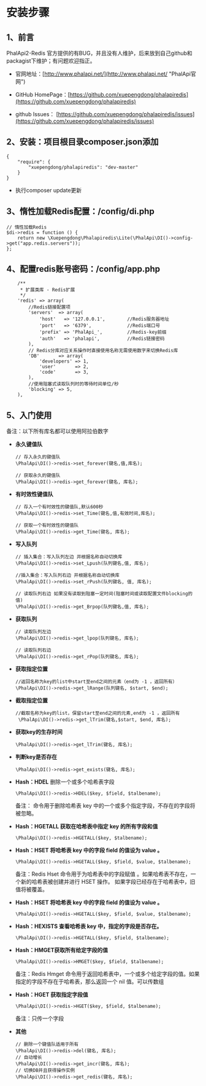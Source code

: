 # 安装步骤

## 1、前言

PhalApi2-Redis 官方提供的有BUG，并且没有人维护，后来放到自己github和packagist下维护；有问题欢迎指正。

+ 官网地址：[http://www.phalapi.net/](http://www.phalapi.net/ "PhalApi官网")

+ GitHub HomePage：[https://github.com/xuepengdong/phalapiredis](https://github.com/xuepengdong/phalapiredis)
+ github Issues： [https://github.com/xuepengdong/phalapiredis/issues](https://github.com/xuepengdong/phalapiredis/issues)

## 2、安装：项目根目录composer.json添加

```
{
    "require": {
        "xuepengdong/phalapiredis": "dev-master"
    }
}
```

+ 执行composer update更新

## 3、惰性加载Redis配置：**/config/di.php** 

```
// 惰性加载Redis
$di->redis = function () {
    return new \Xuepengdong\Phalapiredis\Lite(\PhalApi\DI()->config->get("app.redis.servers"));
};
```

## 4、配置redis账号密码：/config/app.php
```
    /**
     * 扩展类库 - Redis扩展
     */
    'redis' => array(
        //Redis链接配置项
        'servers'  => array(
            'host'   => '127.0.0.1',        //Redis服务器地址
            'port'   => '6379',             //Redis端口号
            'prefix' => 'PhalApi_',         //Redis-key前缀
            'auth'   => 'phalapi',          //Redis链接密码
        ),
        // Redis分库对应关系操作时直接使用名称无需使用数字来切换Redis库
        'DB'       => array(
            'developers' => 1,
            'user'       => 2,
            'code'       => 3,
        ),
        //使用阻塞式读取队列时的等待时间单位/秒
        'blocking' => 5,
    ),

```

## 5、入门使用
备注：以下所有库名都可以使用阿拉伯数字

+ **永久键值队**

  ```
  // 存入永久的键值队
  \PhalApi\DI()->redis->set_forever(键名,值,库名);
  
  // 获取永久的键值队
  \PhalApi\DI()->redis->get_forever(键名, 库名);
  ```

+ **有时效性键值队**

  ```
  // 存入一个有时效性的键值队,默认600秒
  \PhalApi\DI()->redis->set_Time(键名,值,有效时间,库名);
  
  // 获取一个有时效性的键值队
  \PhalApi\DI()->redis->get_Time(键名, 库名);
  ```

+ **写入队列**

  ```
  // 插入集合：写入队列左边 并根据名称自动切换库
  \PhalApi\DI()->redis->set_Lpush(队列键名,值, 库名);
  
  //插入集合：写入队列右边 并根据名称自动切换库
  \PhalApi\DI()->redis->set_rPush(队列键名, 值, 库名);
  
  // 读取队列右边 如果没有读取到阻塞一定时间(阻塞时间或读取配置文件blocking的值)
  \PhalApi\DI()->redis->get_Brpop(队列键名,值, 库名);
  ```

+ **获取队列**

  ```
  // 读取队列左边
  \PhalApi\DI()->redis->get_lpop(队列键名, 库名);
  
  // 读取队列右边
  \PhalApi\DI()->redis->get_rPop(队列键名, 库名);
  ```

+ **获取指定位置**

  ```
  //返回名称为key的list中start至end之间的元素（end为 -1 ，返回所有）
  \PhalApi\DI()->redis->get_lRange(队列键名, $start, $end);
  ```

+ **截取指定位置**

  ```
  //截取名称为key的list，保留start至end之间的元素,end为 -1 ，返回所有
   \PhalApi\DI()->redis->get_lTrim(键名,$start, $end, 库名);
  ```

+ **获取key的生存时间**

  ```
  \PhalApi\DI()->redis->get_lTrim(键名, 库名);
  ```

+ **判断key是否存在**

  ```
  \PhalApi\DI()->redis->get_exists(键名, 库名);
  ```
  
+ **Hash：HDEL** 删除一个或多个哈希表字段

  ```
  \PhalApi\DI()->redis->HDEL($key, $field, $talbename);
  ```
  
  备注： 命令用于删除哈希表 key 中的一个或多个指定字段，不存在的字段将被忽略。
  
+ **Hash：HGETALL 获取在哈希表中指定 key 的所有字段和值**

  ```
  \PhalApi\DI()->redis->HGETALL($key, $talbename);
  ```
  
+ **Hash：HSET 将哈希表 key 中的字段 field 的值设为 value 。**

  ```
  \PhalApi\DI()->redis->HGETALL($key, $field, $value, $talbename);
  ```

  备注：Redis Hset 命令用于为哈希表中的字段赋值 。如果哈希表不存在，一个新的哈希表被创建并进行 HSET 操作。 如果字段已经存在于哈希表中，旧值将被覆盖。

  

+ **Hash：HSET 将哈希表 key 中的字段 field 的值设为 value 。**

  ```
  \PhalApi\DI()->redis->HGETALL($key, $field, $value, $talbename);
  ```

+ **Hash：HEXISTS 查看哈希表 key 中，指定的字段是否存在。**

  ```
  \PhalApi\DI()->redis->HGETALL($key, $field, $talbename);
  ```

+ **Hash：HMGET获取所有给定字段的值** 

  ```
  \PhalApi\DI()->redis->HMGET($key, $field, $talbename);
  ```

  备注：Redis Hmget 命令用于返回哈希表中，一个或多个给定字段的值。如果指定的字段不存在于哈希表，那么返回一个 nil 值。可以传数组

+ **Hash：HGET 获取指定字段值**

  ```
  \PhalApi\DI()->redis->HGET($key, $field, $talbename);
  ```

  备注：只传一个字段

+ **其他**

  ```
  // 删除一个键值队适用于所有
  \PhalApi\DI()->redis->del(键名, 库名);
  // 自动增长
  \PhalApi\DI()->redis->get_incr(键名, 库名);
  // 切换DB并且获得操作实例
  \PhalApi\DI()->redis->get_redis(键名, 库名);
  ```

